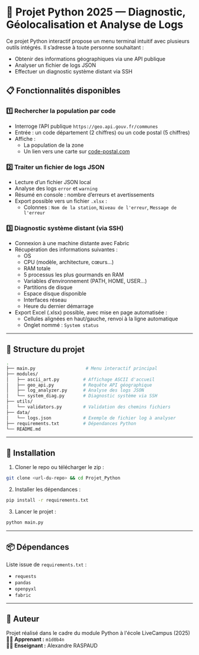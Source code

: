 # 🐍 Projet Python 2025 — Diagnostic, Géolocalisation et Analyse de Logs

Ce projet Python interactif propose un menu terminal intuitif avec plusieurs outils intégrés. Il s’adresse à toute personne souhaitant :
- Obtenir des informations géographiques via une API publique
- Analyser un fichier de logs JSON
- Effectuer un diagnostic système distant via SSH

## 📋 Fonctionnalités disponibles

### 1️⃣ Rechercher la population par code
- Interroge l’API publique `https://geo.api.gouv.fr/communes`
- Entrée : un code département (2 chiffres) ou un code postal (5 chiffres)
- Affiche :
  - La population de la zone
  - Un lien vers une carte sur [code-postal.com](https://www.code-postal.com/)

### 2️⃣ Traiter un fichier de logs JSON
- Lecture d’un fichier JSON local
- Analyse des logs `error` et `warning`
- Résumé en console : nombre d’erreurs et avertissements
- Export possible vers un fichier `.xlsx` :
  - Colonnes : `Nom de la station`, `Niveau de l'erreur`, `Message de l'erreur`

### 3️⃣ Diagnostic système distant (via SSH)
- Connexion à une machine distante avec Fabric
- Récupération des informations suivantes :
  - OS
  - CPU (modèle, architecture, cœurs…)
  - RAM totale
  - 5 processus les plus gourmands en RAM
  - Variables d’environnement (PATH, HOME, USER…)
  - Partitions de disque
  - Espace disque disponible
  - Interfaces réseau
  - Heure du dernier démarrage
- Export Excel (.xlsx) possible, avec mise en page automatisée :
  - Cellules alignées en haut/gauche, renvoi à la ligne automatique
  - Onglet nommé : `System status`

---

## 🧱 Structure du projet

```bash
.
├── main.py                   # Menu interactif principal
├── modules/
│   ├── ascii_art.py         # Affichage ASCII d'accueil
│   ├── geo_api.py           # Requête API géographique
│   ├── log_analyzer.py      # Analyse des logs JSON
│   └── system_diag.py       # Diagnostic système via SSH
├── utils/
│   └── validators.py        # Validation des chemins fichiers
├── data/
│   └── logs.json            # Exemple de fichier log à analyser
├── requirements.txt         # Dépendances Python
└── README.md
```

---

## 🚀 Installation

1. Cloner le repo ou télécharger le zip :
```bash
git clone <url-du-repo> && cd Projet_Python
```

2. Installer les dépendances :
```bash
pip install -r requirements.txt
```

3. Lancer le projet :
```bash
python main.py
```

---

## 📦 Dépendances

Liste issue de `requirements.txt` :
- `requests`
- `pandas`
- `openpyxl`
- `fabric`

---

## 🧠 Auteur

Projet réalisé dans le cadre du module Python à l'école LiveCampus (2025)
👨‍💻 **Apprenant :** `m1d0b4n`  
👨‍🏫 **Enseignant :** Alexandre RASPAUD
